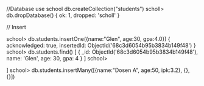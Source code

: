 //Database
use school
db.createCollection("students")
scholl> db.dropDatabase()
{ ok: 1, dropped: 'scholl' }

// Insert

school> db.students.insertOne({name:"Glen", age:30, gpa:4.0})
{
  acknowledged: true,
  insertedId: ObjectId('68c3d6054b95b3834b149f48')
}
school> db.students.find()
[
  {
    _id: ObjectId('68c3d6054b95b3834b149f48'),
    name: 'Glen',
    age: 30,
    gpa: 4
  }
]
school> 

]
school> db.students.insertMany([{name:"Dosen A", age:50, ipk:3.2}, {}, {}])
